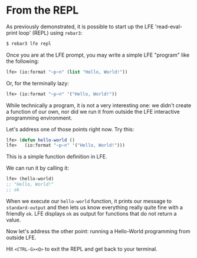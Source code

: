 # From the REPL

As previously demonstrated, it is possible to start up the LFE 'read-eval-print loop' (REPL) using `rebar3`:

```bash
$ rebar3 lfe repl
```

Once you are at the LFE prompt, you may write a simple LFE "program" like the following:

```lisp
lfe> (io:format "~p~n" (list "Hello, World!"))
```

Or, for the terminally lazy:

```lisp
lfe> (io:format "~p~n" '("Hello, World!"))
```

While technically a program, it is not a very interesting one: we didn't create a function of our own, nor did we run it from outside the LFE interactive programming environment.

Let's address one of those points right now. Try this:

```lisp
lfe> (defun hello-world ()
lfe>   (io:format "~p~n" '("Hello, World!")))
```

This is a simple function definition in LFE.

We can run it by calling it:

```lisp
lfe> (hello-world)
;; "Hello, World!"
;; ok
```

When we execute our `hello-world` function, it prints our message to `standard-output` and then lets us know everything really quite fine with a friendly `ok`. LFE displays `ok` as output for functions that do not return a value.

Now let's address the other point: running a Hello-World programming from outside LFE.

Hit `<CTRL-G><Q>` to exit the REPL and get back to your terminal.
